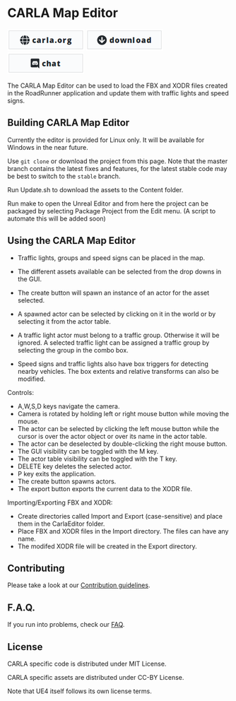 CARLA Map Editor
===============


[![carla.org](Docs/img/btn/web.png)](http://carla.org)
[![download](Docs/img/btn/download.png)](https://github.com/carla-simulator/carla/blob/master/Docs/download.md)
[![discord](Docs/img/btn/chat.png)](https://discord.gg/8kqACuC)
<!-- [![forum](Docs/img/btn/forum.png)](link here) -->

The CARLA Map Editor can be used to load the FBX and XODR files created in the RoadRunner application and update them with traffic lights and speed signs. 

Building CARLA Map Editor
--------------------------

Currently the editor is provided for Linux only. It will be available for Windows in the near future. 

Use `git clone` or download the project from this page. Note that the master
branch contains the latest fixes and features, for the latest stable code may be
best to switch to the `stable` branch.

Run Update.sh to download the assets to the Content folder. 

Run make to open the Unreal Editor and from here the project can be packaged by selecting Package Project from the Edit menu. (A script to automate this will be added soon)


Using the CARLA Map Editor
--------------------------
- Traffic lights, groups and speed signs can be placed in the map.

- The different assets available can be selected from the drop downs in the GUI. 

- The create button will spawn an instance of an actor for the asset selected.
 
- A spawned actor can be selected by clicking on it in the world or by selecting it from the actor table.

- A traffic light actor must belong to a traffic group. Otherwise it will be ignored. A selected traffic light can be assigned a traffic group by selecting the group in the combo box.

- Speed signs and traffic lights also have box triggers for detecting nearby vehicles. The box extents and relative transforms can also be modified.

Controls:

- A,W,S,D keys navigate the camera. 
- Camera is rotated by holding left or right mouse button while moving the mouse.
- The actor can be selected by clicking the left mouse button while the cursor is over the actor object or over its name in the actor table.
- The actor can be deselected by double-clicking the right mouse button.
- The GUI visibility can be toggled with the M key.
- The actor table visibility can be toggled with the T key.
- DELETE key deletes the selected actor.
- P key exits the application.
- The create button spawns actors.
- The export button exports the current data to the XODR file.

Importing/Exporting FBX and XODR:
- Create directories called Import and Export (case-sensitive) and place them in the CarlaEditor folder. 
- Place FBX and XODR files in the Import directory. The files can have any name.
- The modifed XODR file will be created in the Export directory.


Contributing
------------

Please take a look at our [Contribution guidelines][contriblink].

[contriblink]: http://carla.readthedocs.io/en/latest/CONTRIBUTING

F.A.Q.
------

If you run into problems, check our
[FAQ](http://carla.readthedocs.io/en/latest/faq/).

License
-------

CARLA specific code is distributed under MIT License.

CARLA specific assets are distributed under CC-BY License.

Note that UE4 itself follows its own license terms.

















